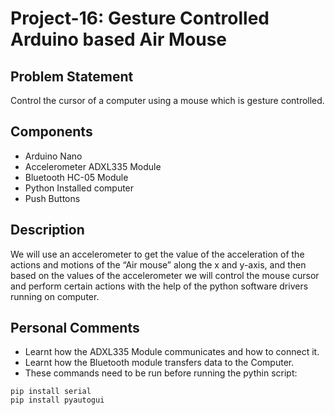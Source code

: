# Project-16: Gesture Controlled Arduino based Air Mouse
## Problem Statement
Control the cursor of a computer using a mouse which is gesture controlled.
## Components
* Arduino Nano
* Accelerometer ADXL335 Module
* Bluetooth HC-05 Module
* Python Installed computer
* Push Buttons
## Description
We will use an accelerometer to get the value of the acceleration of the actions and motions of the “Air mouse” along the x and y-axis, and then based on the values of the accelerometer we will control the mouse cursor and perform certain actions with the help of the python software drivers running on computer.
## Personal Comments
* Learnt how the ADXL335 Module communicates and how to connect it.
* Learnt how the Bluetooth module transfers data to the Computer.
* These commands need to be run before running the pythin script:
```
pip install serial
pip install pyautogui
```
